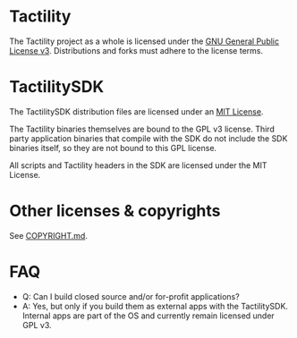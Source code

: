 # Tactility

The Tactility project as a whole is licensed under the [GNU General Public License v3](https://github.com/ByteWelder/Tactility/blob/main/Documentation/license-tactility.md).
Distributions and forks must adhere to the license terms.

# TactilitySDK

The TactilitySDK distribution files are licensed under an [MIT License](https://github.com/ByteWelder/Tactility/blob/main/Documentation/license-tactilitysdk.md).

The Tactility binaries themselves are bound to the GPL v3 license.
Third party application binaries that compile with the SDK do not include the SDK binaries itself, so they are not bound to this GPL license.

All scripts and Tactility headers in the SDK are licensed under the MIT License.

# Other licenses & copyrights

See [COPYRIGHT.md](https://github.com/ByteWelder/Tactility/blob/main/COPYRIGHT.md).

# FAQ

- Q: Can I build closed source and/or for-profit applications?
- A: Yes, but only if you build them as external apps with the TactilitySDK. Internal apps are part of the OS and currently remain licensed under GPL v3.

